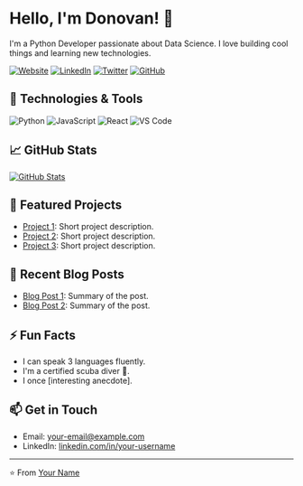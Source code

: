 <!--- Your Name -->
# Hello, I'm Donovan! 👋

<!--- Introduction -->
I'm a Python Developer passionate about Data Science. I love building cool things and learning new technologies.

<!--- Social Media Links -->
[![Website](https://img.shields.io/badge/Portfolio-Website-informational?style=flat&logo=google-chrome&logoColor=white&color=2bbc8a)](https://your-website-url.com/)
[![LinkedIn](https://img.shields.io/badge/LinkedIn-Connect-blue)](https://www.linkedin.com/in/your-username/)
[![Twitter](https://img.shields.io/twitter/follow/your-username?style=social)](https://twitter.com/your-username)
[![GitHub](https://img.shields.io/github/followers/your-username?label=Follow&style=social)](https://github.com/your-username)

<!--- Technologies and Tools -->
## 🔧 Technologies & Tools
![Python](https://img.shields.io/badge/Python-%2314354C.svg?style=flat&logo=python&logoColor=white)
![JavaScript](https://img.shields.io/badge/JavaScript-%23323330.svg?style=flat&logo=javascript&logoColor=%23F7DF1E)
![React](https://img.shields.io/badge/React-%2320232A.svg?style=flat&logo=react&logoColor=%2361DAFB)
![VS Code](https://img.shields.io/badge/VS_Code-%23007ACC.svg?style=flat&logo=visual-studio-code&logoColor=white)

<!--- GitHub Stats -->
## 📈 GitHub Stats
[![GitHub Stats](https://github-readme-stats.vercel.app/api?username=your-username&show_icons=true&theme=dark)](https://github.com/Hynek01)

<!--- Featured Projects -->
## 🚀 Featured Projects
- [Project 1](https://github.com/your-username/project-1): Short project description.
- [Project 2](https://github.com/your-username/project-2): Short project description.
- [Project 3](https://github.com/your-username/project-3): Short project description.

<!--- Recent Blog Posts -->
## 📝 Recent Blog Posts
- [Blog Post 1](https://your-blog.com/post-1): Summary of the post.
- [Blog Post 2](https://your-blog.com/post-2): Summary of the post.

<!--- Fun Facts -->
## ⚡ Fun Facts
- I can speak 3 languages fluently.
- I'm a certified scuba diver 🌊.
- I once [interesting anecdote].

<!--- Get in Touch -->
## 📫 Get in Touch
- Email: [your-email@example.com](mailto:your-email@example.com)
- LinkedIn: [linkedin.com/in/your-username](https://www.linkedin.com/in/your-username/)

<!--- Footer -->
<hr>

⭐️ From [Your Name](https://github.com/your-username)
